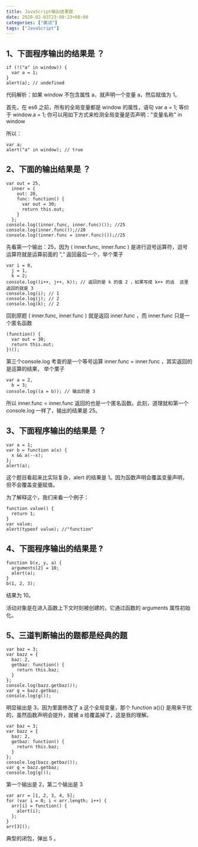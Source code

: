 ```yaml
---
title: JavaScript输出结果题
date: 2020-02-03T23:00:23+08:00
categories: ["面试"]
tags: ["JavaScript"]
---
```


## 1、下面程序输出的结果是 ？

```angular2
if (!("a" in window)) {
  var a = 1;
}
alert(a); // undefined
```

代码解析：如果 window 不包含属性 a，就声明一个变量 a，然后赋值为 1。

首先，在 es6 之前，所有的全局变量都是 window 的属性，语句 var a = 1; 等价于 window.a = 1; 你可以用如下方式来检测全局变量是否声明："变量名称" in window

所以：

```angular2
var a;
alert("a" in window); // true
```

## 2、下面的输出结果是 ？

```angular2
var out = 25,
  inner = {
    out: 20,
    func: function() {
      var out = 30;
      return this.out;
    }
  };
console.log((inner.func, inner.func)()); //25
console.log(inner.func());//20
console.log((inner.func = inner.func)());//25
```

先看第一个输出：25，因为 ( inner.func, inner.func ) 是进行逗号运算符，逗号运算符就是运算前面的 ”,“ 返回最后一个，举个栗子

```angular2
var i = 0,
  j = 1,
  k = 2;
console.log((i++, j++, k)); // 返回的是 k 的值 2 ，如果写成 k++ 的话  这里返回的就是 3
console.log(i); // 1
console.log(j); // 2
console.log(k); // 2
```

回到原题 ( inner.func, inner.func ) 就是返回 inner.func ，而 inner.func 只是一个匿名函数

```angular2
(function() {
  var out = 30;
  return this.out;
})();
```

第三个console.log 考查的是一个等号运算 inner.func = inner.func ，其实返回的是运算的结果， 举个栗子

```angular2
var a = 2,
  b = 3;
console.log((a = b)); // 输出的是 3
```

所以 inner.func = inner.func 返回的也是一个匿名函数。此刻，道理就和第一个 console.log 一样了，输出的结果是 25。


## 3、下面程序输出的结果是 ？

```angular2
var a = 1;
var b = function a(x) {
  x && a(--x);
};
alert(a);
```

这个题目看起来比实际复杂，alert 的结果是 1。因为函数声明会覆盖变量声明，但不会覆盖变量赋值。

为了解释这个，我们来看一个例子：

```angular2
function value() {
  return 1;
}
var value;
alert(typeof value); //"function"
```

## 4、下面程序输出的结果是 ?

```angular2
function b(x, y, a) {
  arguments[2] = 10;
  alert(a);
}
b(1, 2, 3);
```

结果为 10。

活动对象是在进入函数上下文时刻被创建的，它通过函数的 arguments 属性初始化。

## 5、三道判断输出的题都是经典的题

```angular2
var baz = 3;
var bazz = {
  baz: 2,
  getbaz: function() {
    return this.baz;
  }
};
console.log(bazz.getbaz());
var g = bazz.getbaz;
console.log(g());
```

明显输出是 3，因为里面修改了 a 这个全局变量，那个 function a(){} 是用来干扰的，虽然函数声明会提升，就被 a 给覆盖掉了，这是我的理解。

```angular2
var baz = 3;
var bazz = {
  baz: 2,
  getbaz: function() {
    return this.baz;
  }
};
console.log(bazz.getbaz());
var g = bazz.getbaz;
console.log(g());
```

第一个输出是 2，第二个输出是 3

```angular2
var arr = [1, 2, 3, 4, 5];
for (var i = 0; i < arr.length; i++) {
  arr[i] = function() {
    alert(i);
  };
}
arr[3]();
```

典型的闭包，弹出 5 。







